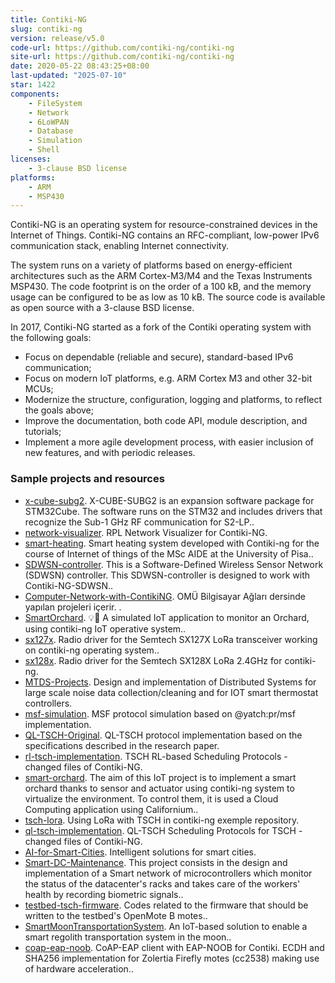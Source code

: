 ```yaml
---
title: Contiki-NG
slug: contiki-ng
version: release/v5.0
code-url: https://github.com/contiki-ng/contiki-ng
site-url: https://github.com/contiki-ng/contiki-ng
date: 2020-05-22 08:43:25+08:00
last-updated: "2025-07-10"
star: 1422
components:
    - FileSystem
    - Network
    - 6LoWPAN
    - Database
    - Simulation
    - Shell
licenses:
    - 3-clause BSD license
platforms:
    - ARM
    - MSP430
---
```

Contiki-NG is an operating system for resource-constrained devices in the Internet of Things. Contiki-NG contains an RFC-compliant, low-power IPv6 communication stack, enabling Internet connectivity.

<!--more-->

The system runs on a variety of platforms based on energy-efficient architectures such as the ARM Cortex-M3/M4 and the Texas Instruments MSP430. The code footprint is on the order of a 100 kB, and the memory usage can be configured to be as low as 10 kB. The source code is available as open source with a 3-clause BSD license.

In 2017, Contiki-NG started as a fork of the Contiki operating system with the following goals:

- Focus on dependable (reliable and secure), standard-based IPv6 communication;
- Focus on modern IoT platforms, e.g. ARM Cortex M3 and other 32-bit MCUs;
- Modernize the structure, configuration, logging and platforms, to reflect the goals above;
- Improve the documentation, both code API, module description, and tutorials;
- Implement a more agile development process, with easier inclusion of new features, and with periodic releases.

### Sample projects and resources
<!--github-projects-->
- [x-cube-subg2](https://github.com/STMicroelectronics/x-cube-subg2). X-CUBE-SUBG2 is an expansion software package for STM32Cube. The software runs on the STM32 and includes drivers that recognize the Sub-1 GHz RF communication for S2-LP..
- [network-visualizer](https://github.com/mahboobkarimian/network-visualizer). RPL Network Visualizer for Contiki-NG.
- [smart-heating](https://github.com/seraogianluca/smart-heating). Smart heating system developed with Contiki-ng for the course of Internet of things of the MSc AIDE at the University of Pisa..
- [SDWSN-controller](https://github.com/fdojurado/SDWSN-controller). This is a Software-Defined Wireless Sensor Network (SDWSN) controller. This SDWSN-controller is designed to work with Contiki-NG-SDWSN..
- [Computer-Network-with-ContikiNG](https://github.com/Pilestin/Computer-Network-with-ContikiNG). OMÜ Bilgisayar Ağları dersinde yapılan projeleri içerir. .
- [SmartOrchard](https://github.com/ariannagavioli/SmartOrchard). 💡🌳 A simulated IoT application to monitor an Orchard, using contiki-ng IoT operative system..
- [sx127x](https://github.com/tperale/sx127x). Radio driver for the Semtech SX127X LoRa transceiver working on contiki-ng operating system..
- [sx128x](https://github.com/tperale/sx128x). Radio driver for the Semtech SX128X LoRa 2.4GHz for contiki-ng.
- [MTDS-Projects](https://github.com/AlessandroMessori/MTDS-Projects). Design and implementation of Distributed Systems for large scale noise data collection/cleaning and for IOT smart thermostat controllers.
- [msf-simulation](https://github.com/Otabek8866/msf-simulation). MSF protocol simulation based on @yatch:pr/msf implementation.
- [QL-TSCH-Original](https://github.com/Otabek8866/QL-TSCH-Original). QL-TSCH protocol implementation based on the specifications described in the research paper.
- [rl-tsch-implementation](https://github.com/Otabek8866/rl-tsch-implementation). TSCH RL-based Scheduling Protocols - changed files of Contiki-NG.
- [smart-orchard](https://github.com/lorepas/smart-orchard). The aim of this IoT project is to implement a smart orchard thanks to sensor and actuator using contiki-ng system to virtualize the environment. To control them, it is used a Cloud Computing application using Californium..
- [tsch-lora](https://github.com/tperale/tsch-lora). Using LoRa with TSCH in contiki-ng exemple repository.
- [ql-tsch-implementation](https://github.com/Otabek8866/ql-tsch-implementation). QL-TSCH Scheduling Protocols for TSCH - changed files of Contiki-NG.
- [AI-for-Smart-Cities](https://github.com/khadija267/AI-for-Smart-Cities). Intelligent solutions for smart cities.
- [Smart-DC-Maintenance](https://github.com/balditommaso/Smart-DC-Maintenance). This project consists in the design and implementation of a Smart network of microcontrollers which monitor the status of the datacenter's racks and takes care of the workers' health by recording biometric signals..
- [testbed-tsch-firmware](https://github.com/Kyoto-01/testbed-tsch-firmware). Codes related to the firmware that should be written to the testbed's OpenMote B motes..
- [SmartMoonTransportationSystem](https://github.com/terranovafr/SmartMoonTransportationSystem). An IoT-based solution to enable a smart regolith transportation system in the moon..
- [coap-eap-noob](https://github.com/eduingles/coap-eap-noob). CoAP-EAP client with EAP-NOOB for Contiki. ECDH and SHA256 implementation for Zolertia Firefly motes (cc2538) making use of hardware acceleration..
